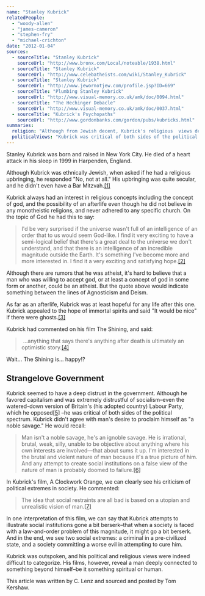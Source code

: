 ```yaml
---
name: "Stanley Kubrick"
relatedPeople:
  - "woody-allen"
  - "james-cameron"
  - "stephen-fry"
  - "michael-crichton"
date: "2012-01-04"
sources:
  - sourceTitle: "Stanley Kubrick"
    sourceUrl: "http://www.bronx.com/Local/noteable/1938.html"
  - sourceTitle: "Stanley Kubrick"
    sourceUrl: "http://www.celebatheists.com/wiki/Stanley_Kubrick"
  - sourceTitle: "Stanley Kubrick"
    sourceUrl: "http://www.jewornotjew.com/profile.jsp?ID=669"
  - sourceTitle: "Plumbing Stanley Kubrick"
    sourceUrl: "http://www.visual-memory.co.uk/amk/doc/0094.html"
  - sourceTitle: "The Hechinger Debacle"
    sourceUrl: "http://www.visual-memory.co.uk/amk/doc/0037.html"
  - sourceTitle: "Kubrick's Psychopaths"
    sourceUrl: "http://www.gordonbanks.com/gordon/pubs/kubricks.html"
summaries:
  religion: "Although from Jewish decent, Kubrick's religious  views defy any conventional belief system. Ultimately, we can guess that he was most likely an agnostic or a Deist."
  politicalViews: "Kubrick was critical of both sides of the political spectrum. He was anti-socialism, though, and saw mankind as in need of the civilizing forces of society."
---
```


Stanley Kubrick was born and raised in New York City. He died of a heart attack in his sleep in 1999 in Harpenden, England.

Although Kubrick was ethnically Jewish, when asked if he had a religious upbringing, he responded "No, not at all." His upbringing was quite secular, and he didn't even have a Bar Mitzvah.<a class="source-citation" href="#http%3A%2F%2Fwww.bronx.com%2FLocal%2Fnoteable%2F1938.html" title="Stanley Kubrick">[1]</a>

Kubrick always had an interest in religious concepts including the concept of god, and the possibility of an afterlife even though he did not believe in any monotheistic religions, and never adhered to any specific church. On the topic of God he had this to say:

>I'd be very surprised if the universe wasn't full of an intelligence of an order that to us would seem God-like. I find it very exciting to have a semi-logical belief that there's a great deal to the universe we don't understand, and that there is an intelligence of an incredible magnitude outside the Earth. It's something I've become more and more interested in. I find it a very exciting and satisfying hope.<a class="source-citation" href="#http%3A%2F%2Fwww.celebatheists.com%2Fwiki%2FStanley_Kubrick" title="Stanley Kubrick">[2]</a>

Although there are rumors that he was atheist, it's hard to believe that a man who was willing to accept god, or at least a concept of god in some form or another, could be an atheist. But the quote above would indicate something between the lines of Agnosticism and Deism.

As far as an afterlife, Kubrick was at least hopeful for any life after this one. Kubrick appealed to the hope of immortal spirits and said "It would be nice" if there were ghosts.<a class="source-citation" href="#http%3A%2F%2Fwww.celebatheists.com%2Fwiki%2FStanley_Kubrick" title="Stanley Kubrick">[3]</a>

Kubrick had commented on his film The Shining, and said:

> …anything that says there's anything after death is ultimately an optimistic story.<a class="source-citation" href="#http%3A%2F%2Fwww.jewornotjew.com%2Fprofile.jsp%3FID%3D669" title="Stanley Kubrick">[4]</a>

Wait… The Shining is… happy!?


## Strangelove Government

Kubrick seemed to have a deep distrust in the government. Although he favored capitalism and was extremely distrustful of socialism–even the watered-down version of Britain's (his adopted country) Labour Party, which he opposed<a class="source-citation" href="#http%3A%2F%2Fwww.visual-memory.co.uk%2Famk%2Fdoc%2F0094.html" title="Plumbing Stanley Kubrick">[5]</a> –he was critical of both sides of the political spectrum. Kubrick didn't agree with man's desire to proclaim himself as "a noble savage." He would recall:

>Man isn't a noble savage, he's an ignoble savage. He is irrational, brutal, weak, silly, unable to be objective about anything where his own interests are involved—that about sums it up. I'm interested in the brutal and violent nature of man because it's a true picture of him. And any attempt to create social institutions on a false view of the nature of man is probably doomed to failure.<a class="source-citation" href="#http%3A%2F%2Fwww.visual-memory.co.uk%2Famk%2Fdoc%2F0037.html" title="The Hechinger Debacle">[6]</a>

In Kubrick's film, A Clockwork Orange, we can clearly see his criticism of political extremes in society. He commented:

>The idea that social restraints are all bad is based on a utopian and unrealistic vision of man.<a class="source-citation" href="#http%3A%2F%2Fwww.gordonbanks.com%2Fgordon%2Fpubs%2Fkubricks.html" title="Kubrick&apos;s Psychopaths">[7]</a>

In one interpretation of this film, we can say that Kubrick attempts to illustrate social institutions gone a bit berserk–that when a society is faced with a law-and-order problem of this magnitude, it might go a bit berserk. And in the end, we see two social extremes: a criminal in a pre-civilized state, and a society committing a worse evil in attempting to cure him.

Kubrick was outspoken, and his political and religious views were indeed difficult to categorize. His films, however, reveal a man deeply connected to something beyond himself–be it something spiritual or human.

This article was written by C. Lenz and sourced and posted by Tom Kershaw.